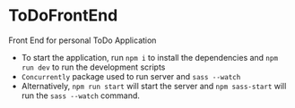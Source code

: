 # ToDoFrontEnd
Front End for personal ToDo Application

- To start the application, run `npm i` to install the dependencies and `npm run dev` to run the development scripts
- `Concurrently` package used to run server and `sass --watch`
- Alternatively, `npm run start` will start the server and `npm sass-start` will run the `sass --watch` command.